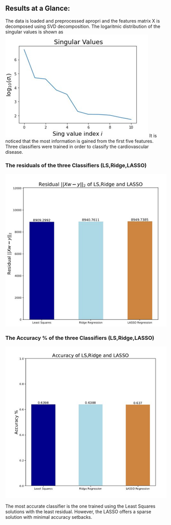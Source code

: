 

## Results at a Glance: 
The data is loaded and preprocessed apropri and the  features matrix X is decomposed using SVD decomposition. The logaritmic distribution of the singular values is shown as 
![Figure1](https://github.com/Anabaa/ECE532_FALL20_PROJECT_NabaaAli/blob/pdf/singular_log.JPG)
It is noticed that the most information is gained from the first five features. 
Three classifiers were trained in order to classify the cardiovascular disease.  
### The residuals of the three Classifiers (LS,Ridge,LASSO)
![Figure2](https://github.com/Anabaa/ECE532_FALL20_PROJECT_NabaaAli/blob/pdf/resd_ls_r_lasso.JPG)
### The Accuracy % of the three Classifiers (LS,Ridge,LASSO)
![Figure3](https://github.com/Anabaa/ECE532_FALL20_PROJECT_NabaaAli/blob/pdf/Accuracy_LS_R_LASSO.JPG)

The most accurate classifier is the one trained using the Least Squares solutions with the least residual. However, the LASSO offers a sparse solution with minimal accuracy setbacks.
